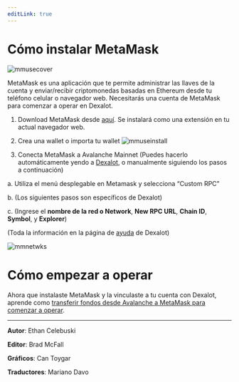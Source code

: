 ```yaml
---
editLink: true
---
```

# Cómo instalar MetaMask

![mmusecover](/images/metamaskuse/mmusecover.png)

MetaMask es una aplicación que te permite administrar las llaves de la cuenta y enviar/recibir criptomonedas basadas en Ethereum desde tu teléfono celular o navegador web. Necesitarás una cuenta de MetaMask para comenzar a operar en Dexalot.

<YouTube id="8V7r3vIm_Pc" />

1. Download MetaMask desde [aquí](https://metamask.io/). Se instalará como una extensión en tu actual navegador web.

2. Crea una wallet o importa tu wallet
![mmuseinstall](/images/metamaskuse/mmuseinstall.png)

3. Conecta MetaMask a Avalanche Mainnet
(Puedes hacerlo automáticamente yendo a [Dexalot](Dexalot.com), o manualmente siguiendo los pasos a continuación)

a. Utiliza el menú desplegable en Metamask y selecciona “Custom RPC”

b. (Los siguientes pasos son específicos de Dexalot)

c. (Ingrese el **nombre de la red o Network**, **New RPC URL**, **Chain ID**, **Symbol**, y **Explorer**)

(Toda la información en la página de [ayuda](https://app.dexalot.com/help) de Dexalot)

![mmnetwks](/images/metamaskuse/mmnetwks.png)

# Cómo empezar a operar

Ahora que instalaste MetaMask y la vinculaste a tu cuenta con Dexalot, aprende como [transferir fondos desde Avalanche a MetaMask para comenzar a operar](https://medium.com/dexalot/transfers-between-your-avalanche-and-metamask-wallets-60f226abf3e4).

---


**Autor**: Ethan Celebuski

**Editor**: Brad McFall

**Gráficos**: Can Toygar

**Traductores**: Mariano Davo
